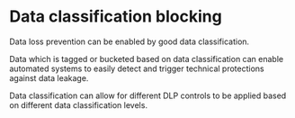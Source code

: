 # Data classification blocking

Data loss prevention can be enabled by good data classification.

Data which is tagged or bucketed based on data classification can enable automated systems to easily detect and trigger technical protections against data leakage.

Data classification can allow for different DLP controls to be applied based on different data classification levels.
